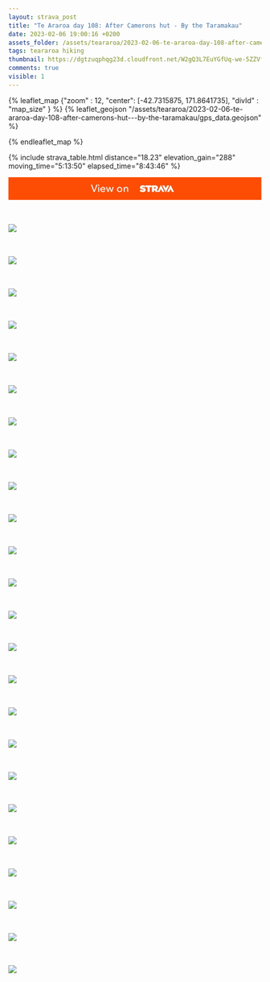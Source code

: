 ```yaml
---
layout: strava_post
title: "Te Araroa day 108: After Camerons hut - By the Taramakau"
date: 2023-02-06 19:00:16 +0200
assets_folder: /assets/teararoa/2023-02-06-te-araroa-day-108-after-camerons-hut---by-the-taramakau
tags: teararoa hiking
thumbnail: https://dgtzuqphqg23d.cloudfront.net/W2gQ3L7EuYGfUq-we-5ZZVf7GvVm_n2QfMei5YfD3kk-1024x768.jpg
comments: true
visible: 1
---
```



{% leaflet_map {"zoom" : 12,
                  "center": [-42.7315875, 171.8641735],
                 "divId" : "map_size" } %}
    {% leaflet_geojson "/assets/teararoa/2023-02-06-te-araroa-day-108-after-camerons-hut---by-the-taramakau/gps_data.geojson" %}

{% endleaflet_map %}





{% include strava_table.html distance="18.23" elevation_gain="288" moving_time="5:13:50" elapsed_time="8:43:46" %}

[![](/assets/strava.jpg)](https://www.strava.com/activities/8749561497)


<br />

![](https://dgtzuqphqg23d.cloudfront.net/W2gQ3L7EuYGfUq-we-5ZZVf7GvVm_n2QfMei5YfD3kk-1024x768.jpg)


<br />

![](https://dgtzuqphqg23d.cloudfront.net/lA8ImE_-zRuwBSNMsntO4DU-lo8C0MemB8yV5T9cIw8-768x1024.jpg)


<br />

![](https://dgtzuqphqg23d.cloudfront.net/RwQzbXoQeWd8JWs1iNti-lQ_bc56andPkNNv5qMtQ1Q-1024x768.jpg)


<br />

![](https://dgtzuqphqg23d.cloudfront.net/Nc5QaO95roa3CsnWxVJa6ROY4zvu8TddBNBaCeXwggg-768x1024.jpg)


<br />

![](https://dgtzuqphqg23d.cloudfront.net/xsF_2Q43cCYmv4anHz5lUSf2nS5RZai0pOOBgUL7uNA-1024x768.jpg)


<br />

![](https://dgtzuqphqg23d.cloudfront.net/tipcPLMNBEBzJ2UiHzipjPbm5odGuvaHpa5kNNaF0ao-1024x768.jpg)


<br />

![](https://dgtzuqphqg23d.cloudfront.net/9Rn7CMuaTW1lXczgy_MiaknQAtyOOGz0MgoEvAQfLgI-768x1024.jpg)


<br />

![](https://dgtzuqphqg23d.cloudfront.net/-vnJjiE1t6DRcJR94cjVVHtVcSzxgtAFrniyVsHv_p4-768x1024.jpg)


<br />

![](https://dgtzuqphqg23d.cloudfront.net/_byPniVR-SzdiQlfMefzjU-u7gbkmYWaik9FcefT46k-1024x768.jpg)


<br />

![](https://dgtzuqphqg23d.cloudfront.net/6Sf3YpBkf9mpHbrZDgHj0lNmae-uTyfLWey__kXPAeU-1024x768.jpg)


<br />

![](https://dgtzuqphqg23d.cloudfront.net/lk-MT1diqZ7GTZzgcy66rH6ceSTeqPFaS3W4tdJz-GA-768x1024.jpg)


<br />

![](https://dgtzuqphqg23d.cloudfront.net/zykx6RzzljWoFZIKexzSLydwoYKAohk8vGiAfkGyHpk-1024x768.jpg)


<br />

![](https://dgtzuqphqg23d.cloudfront.net/9QkC1PDYrZ5AYOcgENQJWzjJgSutKmUyXhxTqsf-66Y-768x1024.jpg)


<br />

![](https://dgtzuqphqg23d.cloudfront.net/4KPCl8DvMPqEixWDoomTrd65m2b2S4zsHBrEmUSVf2A-768x1024.jpg)


<br />

![](https://dgtzuqphqg23d.cloudfront.net/X3q6uYH7wH-AVPpi_WLwOz1_EmO2PhlnBvGL7JjeE5g-1024x768.jpg)


<br />

![](https://dgtzuqphqg23d.cloudfront.net/m2d83ga4IWh423vcksU3WrnXk39QaFIksK_NSXAmCdc-768x1024.jpg)


<br />

![](https://dgtzuqphqg23d.cloudfront.net/A4_Ta9pAQYn25wQedkH9rSZ0nxyiNMeIbsbJEvjOfsQ-1024x768.jpg)


<br />

![](https://dgtzuqphqg23d.cloudfront.net/WiqIxaK2gZ7dCmDvSSgihUHzKGdR8cYNnZhDazI9ZPc-768x1024.jpg)


<br />

![](https://dgtzuqphqg23d.cloudfront.net/9icy1ySzF9dmnQAz6f7N1RmD64BTecGI0xpkwOaSc4I-1024x768.jpg)


<br />

![](https://dgtzuqphqg23d.cloudfront.net/8RvEJuPT6DSuP0MgyTnVspuNyfKKlunBckJAZOsSAQY-1024x767.jpg)


<br />

![](https://dgtzuqphqg23d.cloudfront.net/hFoEEG6jSZR-PNPpMK8xY6I91l7xio_rUgFTtZ9lX94-768x1024.jpg)


<br />

![](https://dgtzuqphqg23d.cloudfront.net/kd5OAKsFlc5nBe6w3T4rcQc4vQcVunZBrgU002ZOJaY-1024x768.jpg)


<br />

![](https://dgtzuqphqg23d.cloudfront.net/4PRKBsNvgocY4x2Oxc11fNB5dlq2ZbJ6y74gmIR_YJo-1024x768.jpg)


<br />

![](https://dgtzuqphqg23d.cloudfront.net/XTPJwrEnSNUSZLivTWSo9w3N94eUIFSzLaw1ZvPegPU-1024x768.jpg)
